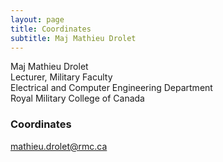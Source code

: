```yaml
---
layout: page
title: Coordinates
subtitle: Maj Mathieu Drolet
---
```


Maj Mathieu Drolet  
Lecturer, Military Faculty  
Electrical and Computer Engineering Department  
Royal Military College of Canada  

### Coordinates
mathieu.drolet@rmc.ca
